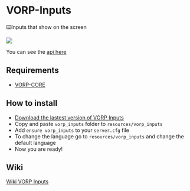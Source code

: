 # VORP-Inputs
⌨️Inputs that show on the screen

![](http://docs.vorpcore.com:3000/inputs.png)


You can see the [api here](http://docs.vorpcore.com:3000/vorp-inputs)
## Requirements
- [VORP-CORE](https://github.com/VORPCORE/VORP-Core)

## How to install
* [Download the lastest version of VORP Inputs](https://github.com/VORPCORE/VORP-Inputs/releases)
* Copy and paste ```vorp_inputs``` folder to ```resources/vorp_inputs```
* Add ```ensure vorp_inputs``` to your ```server.cfg``` file
* To change the language go to ```resources/vorp_inputs``` and change the default language
* Now you are ready!

## Wiki
[Wiki VORP Inputs](http://docs.vorpcore.com:3000/vorp-inputs)
